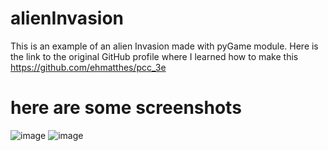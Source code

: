 # alienInvasion
This is an example of an alien Invasion made with pyGame module.
Here is the link to the original GitHub profile where I learned how to make this
https://github.com/ehmatthes/pcc_3e
# here are some screenshots 
![image](https://github.com/ansaraidarbek/alienInvasion/assets/88711794/a20720bd-808c-4c33-ab27-237386651faf)
![image](https://github.com/ansaraidarbek/alienInvasion/assets/88711794/c0277e45-dda8-47d8-bd19-17d05388f94c)

